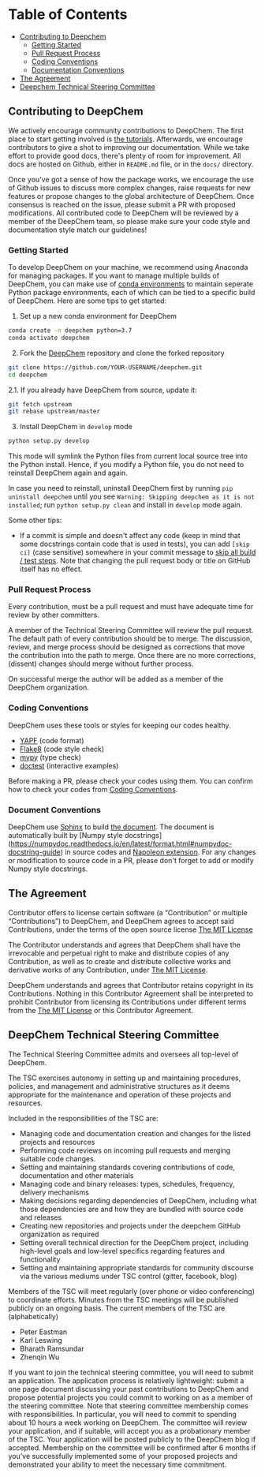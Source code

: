 # Table of Contents

<!-- toc -->
- [Contributing to Deepchem](#contributing-to-deepchem)
  - [Getting Started](#getting-started)
  - [Pull Request Process](#pull-request-process)
  - [Coding Conventions](#coding-conventions)
  - [Documentation Conventions](#documentation-conventions)
- [The Agreement](#the-agreement)
- [Deepchem Technical Steering Committee](#deepchem-technical-steering-committee)
<!-- tocstop -->

## Contributing to DeepChem

We actively encourage community contributions to DeepChem. The first
place to start getting involved is
[the tutorials](https://deepchem.readthedocs.io/en/latest/get_started/tutorials.html).
Afterwards, we encourage contributors to give a shot to improving our documentation.
While we take effort to provide good docs, there's plenty of room
for improvement. All docs are hosted on Github, either in `README.md`
file, or in the `docs/` directory.

Once you've got a sense of how the package works, we encourage the use
of Github issues to discuss more complex changes, raise requests for
new features or propose changes to the global architecture of DeepChem.
Once consensus is reached on the issue, please submit a PR with proposed
modifications. All contributed code to DeepChem will be reviewed by a member
of the DeepChem team, so please make sure your code style and documentation
style match our guidelines!

### Getting Started

To develop DeepChem on your machine, we recommend using Anaconda for managing
packages. If you want to manage multiple builds of DeepChem, you can make use of
[conda environments](https://conda.io/projects/conda/en/latest/user-guide/concepts/environments.html)
to maintain seperate Python package environments, each of which can be tied
to a specific build of DeepChem. Here are some tips to get started:

1. Set up a new conda environment for DeepChem

```bash
conda create -n deepchem python=3.7
conda activate deepchem
```

2. Fork the [DeepChem](https://github.com/deepchem/deepchem/) repository
and clone the forked repository

```bash
git clone https://github.com/YOUR-USERNAME/deepchem.git
cd deepchem
```

 2.1. If you already have DeepChem from source, update it:

```bash
git fetch upstream
git rebase upstream/master
```

3. Install DeepChem in `develop` mode

```bash
python setup.py develop
```

This mode will symlink the Python files from current local source tree into
the Python install. Hence, if you modify a Python file, you do not need to
reinstall DeepChem again and again.

In case you need to reinstall, uninstall DeepChem first by running
`pip uninstall deepchem` until you see `Warning: Skipping deepchem
as it is not installed`; run `python setup.py clean` and install in `develop` mode again.

Some other tips:

- If a commit is simple and doesn't affect any code (keep in mind that some
docstrings contain code that is used in tests), you can add `[skip ci]`
(case sensitive) somewhere in your commit message to [skip all build /
test steps](https://github.blog/changelog/2021-02-08-github-actions-skip-pull-request-and-push-workflows-with-skip-ci/). Note that changing the pull request body or title on GitHub itself has no effect.


### Pull Request Process


Every contribution, must be a pull request and must have adequate time for
review by other committers.

A member of the Technical Steering Committee will review the pull request.
The default path of every contribution should be to merge. The discussion,
review, and merge process should be designed as corrections that move the
contribution into the path to merge. Once there are no more corrections,
(dissent) changes should merge without further process.

On successful merge the author will be added as a member of the DeepChem organization.

### Coding Conventions

DeepChem uses these tools or styles for keeping our codes healthy.

- [YAPF](https://github.com/google/yapf) (code format)
- [Flake8](https://flake8.pycqa.org/en/latest/) (code style check)
- [mypy](http://mypy-lang.org/) (type check)
- [doctest](https://docs.python.org/3/library/doctest.html) (interactive examples)

Before making a PR, please check your codes using them.
You can confirm how to check your codes from [Coding Conventions](https://deepchem.readthedocs.io/en/latest/development_guide/coding.html).

### Document Conventions

DeepChem use [Sphinx](https://www.sphinx-doc.org/en/master/) to build
[the document](https://deepchem.readthedocs.io/en/latest/index.html).
The document is automatically built by [Numpy style docstrings]
(https://numpydoc.readthedocs.io/en/latest/format.html#numpydoc-docstring-guide)
in source codes and [Napoleon extension](http://www.sphinx-doc.org/en/stable/ext/napoleon.html).
For any changes or modification to source code in a PR, please don't forget to add or modify Numpy style docstrings.

## The Agreement

Contributor offers to license certain software (a “Contribution” or multiple
“Contributions”) to DeepChem, and DeepChem agrees to accept said Contributions,
under the terms of the open source license [The MIT License](https://opensource.org/licenses/MIT)

The Contributor understands and agrees that DeepChem shall have the
irrevocable and perpetual right to make and distribute copies of any Contribution, as
well as to create and distribute collective works and derivative works of any Contribution,
under [The MIT License](https://opensource.org/licenses/MIT).

DeepChem understands and agrees that Contributor retains copyright in its Contributions.
Nothing in this Contributor Agreement shall be interpreted to prohibit Contributor
from licensing its Contributions under different terms from the
[The MIT License](https://opensource.org/licenses/MIT) or this Contributor Agreement.

## DeepChem Technical Steering Committee

The Technical Steering Committee admits and oversees all top-level of DeepChem.

The TSC exercises autonomy in setting up and maintaining procedures, policies,
and management and administrative structures as it deems appropriate for the
maintenance and operation of these projects and resources.

Included in the responsibilities of the TSC are:

* Managing code and documentation creation and changes for the listed projects and resources
* Performing code reviews on incoming pull requests and merging suitable code changes.
* Setting and maintaining standards covering contributions of code, documentation and other materials
* Managing code and binary releases: types, schedules, frequency, delivery mechanisms
* Making decisions regarding dependencies of DeepChem, including what those
dependencies are and how they are bundled with source code and releases
* Creating new repositories and projects under the deepchem GitHub organization as required
* Setting overall technical direction for the DeepChem project, including 
high-level goals and low-level specifics regarding features and functionality
* Setting and maintaining appropriate standards for community discourse via the various
mediums under TSC control (gitter, facebook, blog)

Members of the TSC will meet regularly (over phone or video conferencing)
to coordinate efforts. Minutes from the TSC meetings will be published publicly on an ongoing basis.
The current members of the TSC are (alphabetically)
* Peter Eastman
* Karl Leswing
* Bharath Ramsundar
* Zhenqin Wu

If you want to join the technical steering committee, you will need to
submit an application. The application process is relatively lightweight: submit
a one page document discussing your past contributions to DeepChem and
propose potential projects you could commit to working on as a member of the
steering committee. Note that steering committee membership comes with responsibilities.
In particular, you will need to commit to spending about 10 hours a
week working on DeepChem. The committee will review your application, and
if suitable, will accept you as a probationary member of the TSC. Your
application will be posted publicly to the DeepChem blog if accepted. Membership
on the committee will be confirmed after 6 months if you’ve successfully
implemented some of your proposed projects and demonstrated your ability
to meet the necessary time commitment.
